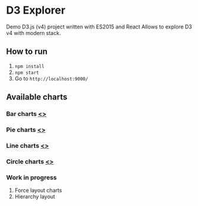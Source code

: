 # D3 Explorer

Demo D3.js (v4) project written with ES2015 and React
Allows to explore D3 v4 with modern stack.

## How to run
1. `npm install`
2. `npm start`
3. Go to `http://localhost:9000/`

## Available charts

### Bar charts [<>](https://github.com/artyomtrityak/d3-explorer/tree/master/static/javascript/components/bar-charts "Source")


### Pie charts [<>](https://github.com/artyomtrityak/d3-explorer/tree/master/static/javascript/components/pie-charts "Source")


### Line charts [<>](https://github.com/artyomtrityak/d3-explorer/tree/master/static/javascript/components/line-charts "Source")


### Circle charts [<>](https://github.com/artyomtrityak/d3-explorer/tree/master/static/javascript/components/circles-charts "Source")


### Work in progress
1. Force layout charts
2. Hierarchy layout
